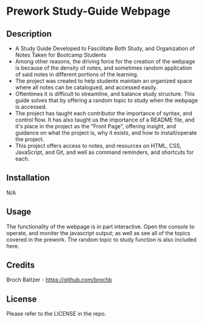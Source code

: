 # Prework Study-Guide Webpage

## Description

- A Study Guide Developed to Fascilitate Both Study, and Organization of Notes Taken for Bootcamp Students
- Among other reasons, the driving force for the creation of the webpage is because of the density of notes, and sometimes random application of said notes in different portions of the learning.
- The project was created to help students maintain an organized space where all notes can be catalogued, and accessed easily.
- Oftentimes it is difficult to streamline, and balance study structure. This guide solves that by offering a random topic to study when the webpage is accessed.
- The project has taught each contributor the importance of syntax, and control flow. It has also taught us the importance of a README file, and it's place in the project as the "Front Page", offering insight, and guidance on what the project is, why it exists, and how to install/operate the project.
- This project offers access to notes, and resources on HTML, CSS, JavaScript, and Git, and well as command reminders, and shortcuts for each.

## Installation

N/A

## Usage

The functionality of the webpage is in part interactive. Open the console to operate, and moniter the javascript output; as well as see all of the topics covered in the prework. The random topic to study function is also included here.

## Credits

Broch Baltzer - https://github.com/brochb

## License

Please refer to the LICENSE in the repo.